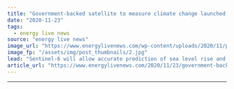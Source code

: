 ```yaml
---
title: "Government-backed satellite to measure climate change launched on SpaceX rocket"
date: "2020-11-23"
tags: 
  - energy live news
source: "energy live news"
image_url: "https://www.energylivenews.com/wp-content/uploads/2020/11/pia24105-1041_720x412.jpg"
image_fp: "/assets/img/post_thumbnails/2.jpg"
lead: "Sentinel-6 will allow accurate prediction of sea level rise and storm surge, reducing the risk of damage from unexpectedly high flood"
article_url: "https://www.energylivenews.com/2020/11/23/government-backed-satellite-to-measure-climate-change-launched-on-spacex-rocket/"
---
```


---
